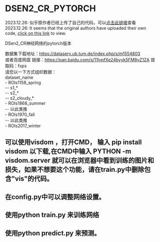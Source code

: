 # DSEN2_CR_PYTORCH

2023.12.26: 似乎原作者已经上传了自己的代码，可以[点击此链接](https://github.com/ameraner/dsen2-cr)查看
2023.12.26: It seems that the original authors have uploaded their own code, [click on this link](https://github.com/ameraner/dsen2-cr) to view.

DSen2_CR神经网络的pytorch版本

数据集下载地址：https://dataserv.ub.tum.de/index.php/s/m1554803<br>
或者百度网盘
链接：https://pan.baidu.com/s/11lypfXe24byyk5FM8yZ1ZA 
提取码：fxps
<br>
请您以一下方式组织数据：<br>
  dataset_name<br>
    - ROIs1158_spring<br>
      -- s1_* <br>
      -- s2_* <br>
      -- s2_cloudy_*<br>
    - ROIs1868_summer<br>
      -- 以此类推 <br>
    - ROIs1970_fall <br>
      -- 以此类推 <br>
    - ROIs2017_winter <br>
 
 ## 可以使用visdom ，打开CMD， 输入 pip install visdom 以下载,在CMD中输入 PYTHON -m visdom.server 就可以在浏览器中看到训练的图片和损失，如果不想要这个功能，请在train.py中删除包含"vis"的代码。
 
 ## 在config.py中可以调整网络设置。
 
 ## 使用python train.py 来训练网络
 ## 使用python predict.py 来预测。
      
